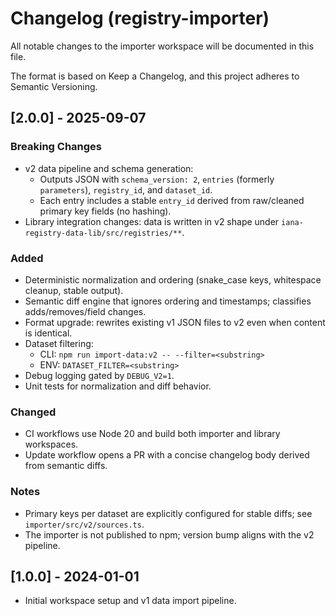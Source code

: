 # Changelog (registry-importer)

All notable changes to the importer workspace will be documented in this file.

The format is based on Keep a Changelog, and this project adheres to Semantic Versioning.

## [2.0.0] - 2025-09-07

### Breaking Changes

- v2 data pipeline and schema generation:
  - Outputs JSON with `schema_version: 2`, `entries` (formerly `parameters`), `registry_id`, and `dataset_id`.
  - Each entry includes a stable `entry_id` derived from raw/cleaned primary key fields (no hashing).
- Library integration changes: data is written in v2 shape under `iana-registry-data-lib/src/registries/**`.

### Added

- Deterministic normalization and ordering (snake_case keys, whitespace cleanup, stable output).
- Semantic diff engine that ignores ordering and timestamps; classifies adds/removes/field changes.
- Format upgrade: rewrites existing v1 JSON files to v2 even when content is identical.
- Dataset filtering:
  - CLI: `npm run import-data:v2 -- --filter=<substring>`
  - ENV: `DATASET_FILTER=<substring>`
- Debug logging gated by `DEBUG_V2=1`.
- Unit tests for normalization and diff behavior.

### Changed

- CI workflows use Node 20 and build both importer and library workspaces.
- Update workflow opens a PR with a concise changelog body derived from semantic diffs.

### Notes

- Primary keys per dataset are explicitly configured for stable diffs; see `importer/src/v2/sources.ts`.
- The importer is not published to npm; version bump aligns with the v2 pipeline.

## [1.0.0] - 2024-01-01

- Initial workspace setup and v1 data import pipeline.
